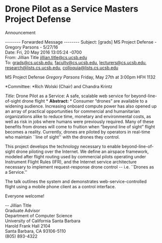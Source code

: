 # Drone Pilot as a Service Masters Project Defense
Announcement


-------- Forwarded Message --------
Subject: [grads] MS Project Defense - Gregory Parsons - 5/27/16  
Date: Fri, 20 May 2016 13:05:24 -0700  
From: Jillian Title <jillian.title@cs.ucsb.edu>  
To: grads@cs.ucsb.edu, faculty@cs.ucsb.edu, lecturers@cs.ucsb.edu, research@lists.cs.ucsb.edu, colloquia@lists.cs.ucsb.edu  
  
  MS Project Defense
  *Gregory Parsons*
  Friday, May 27th at 3:00pm
  HFH 1132

  *Committee: *Rich Wolski (Chair) and Chandra Krintz

  *Title:* Drone Pilot as a Service: A safe, scalable web service for beyond-line-of-sight drone flight
  *
  **Abstract:** 
  *
  Consumer “drones” are available to a widening audience. Increasing onboard compute power has also opened up an array of practical opportunities for commercial and humanitarian organizations alike to reduce time, monetary and environmental costs, as well as risk in jobs where humans were previously required. Many of these benefits from drones will come to fruition when “beyond line of sight” flight becomes a reality. Currently, drones are piloted by operators in real-time who maintain ``line of sight'' with the drones they control.

  This project develops the technology necessary to enable beyond-line-of-sight drone piloting over the Internet. We define an airspace framework, modeled after flight routing used by commercial pilots operating under Instrument Flight Rules (IFR), and the Internet service architecture necessary to implement request-response drone control -- i.e. ``Drones as a Service.''

  The talk outlines the system and demonstrates web-service-controlled flight using a mobile phone client as a control interface.

  Everyone welcome!

  -- 
Jillian Title  
Graduate Advisor  
Department of Computer Science  
University of California Santa Barbara  
Harold Frank Hall 2104  
Santa Barbara, CA 93106-5110  
(805) 893-4322  
